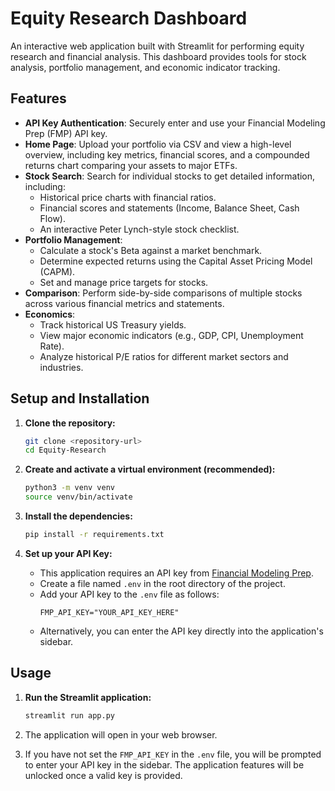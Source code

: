 # Equity Research Dashboard

An interactive web application built with Streamlit for performing equity research and financial analysis. This dashboard provides tools for stock analysis, portfolio management, and economic indicator tracking.

## Features

-   **API Key Authentication**: Securely enter and use your Financial Modeling Prep (FMP) API key.
-   **Home Page**: Upload your portfolio via CSV and view a high-level overview, including key metrics, financial scores, and a compounded returns chart comparing your assets to major ETFs.
-   **Stock Search**: Search for individual stocks to get detailed information, including:
    -   Historical price charts with financial ratios.
    -   Financial scores and statements (Income, Balance Sheet, Cash Flow).
    -   An interactive Peter Lynch-style stock checklist.
-   **Portfolio Management**:
    -   Calculate a stock's Beta against a market benchmark.
    -   Determine expected returns using the Capital Asset Pricing Model (CAPM).
    -   Set and manage price targets for stocks.
-   **Comparison**: Perform side-by-side comparisons of multiple stocks across various financial metrics and statements.
-   **Economics**:
    -   Track historical US Treasury yields.
    -   View major economic indicators (e.g., GDP, CPI, Unemployment Rate).
    -   Analyze historical P/E ratios for different market sectors and industries.

## Setup and Installation

1.  **Clone the repository:**
    ```bash
    git clone <repository-url>
    cd Equity-Research
    ```

2.  **Create and activate a virtual environment (recommended):**
    ```bash
    python3 -m venv venv
    source venv/bin/activate
    ```

3.  **Install the dependencies:**
    ```bash
    pip install -r requirements.txt
    ```

4.  **Set up your API Key:**
    -   This application requires an API key from [Financial Modeling Prep](https://site.financialmodelingprep.com/developer/docs).
    -   Create a file named `.env` in the root directory of the project.
    -   Add your API key to the `.env` file as follows:
        ```
        FMP_API_KEY="YOUR_API_KEY_HERE"
        ```
    -   Alternatively, you can enter the API key directly into the application's sidebar.

## Usage

1.  **Run the Streamlit application:**
    ```bash
    streamlit run app.py
    ```

2.  The application will open in your web browser.

3.  If you have not set the `FMP_API_KEY` in the `.env` file, you will be prompted to enter your API key in the sidebar. The application features will be unlocked once a valid key is provided. 